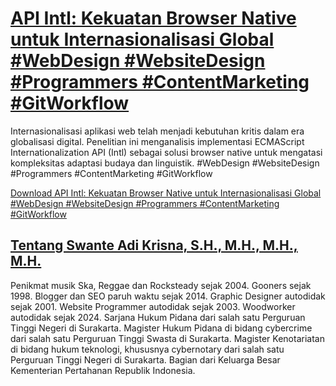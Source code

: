 # [API Intl: Kekuatan Browser Native untuk Internasionalisasi Global #WebDesign #WebsiteDesign #Programmers #ContentMarketing #GitWorkflow](https://swanteadikrisna.com/webdev/website/3/api-intl-kekuatan-browser-native-untuk-internasionalisasi-global/)

Internasionalisasi aplikasi web telah menjadi kebutuhan kritis dalam era globalisasi digital. Penelitian ini menganalisis implementasi ECMAScript Internationalization API (Intl) sebagai solusi browser native untuk mengatasi kompleksitas adaptasi budaya dan linguistik. #WebDesign #WebsiteDesign #Programmers #ContentMarketing #GitWorkflow 

[Download API Intl: Kekuatan Browser Native untuk Internasionalisasi Global #WebDesign #WebsiteDesign #Programmers #ContentMarketing #GitWorkflow](https://swanteadikrisna.com/webdev/website/3/api-intl-kekuatan-browser-native-untuk-internasionalisasi-global/)


## [Tentang Swante Adi Krisna, S.H., M.H., M.H., M.H.](https://swanteadikrisna.com/)

Penikmat musik Ska, Reggae dan Rocksteady sejak 2004. Gooners sejak 1998. Blogger dan SEO paruh waktu sejak 2014. Graphic Designer autodidak sejak 2001. Website Programmer autodidak sejak 2003. Woodworker autodidak sejak 2024. Sarjana Hukum Pidana dari salah satu Perguruan Tinggi Negeri di Surakarta. Magister Hukum Pidana di bidang cybercrime dari salah satu Perguruan Tinggi Swasta di Surakarta. Magister Kenotariatan di bidang hukum teknologi, khususnya cybernotary dari salah satu Perguruan Tinggi Negeri di Surakarta. Bagian dari Keluarga Besar Kementerian Pertahanan Republik Indonesia.